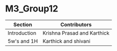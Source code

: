 # M3_Group12


| Section | Contributors |
|---------|--------------|
|Introduction| Krishna Prasad and Karthick|
| 5w's and 1H| Karthick and shivani|

